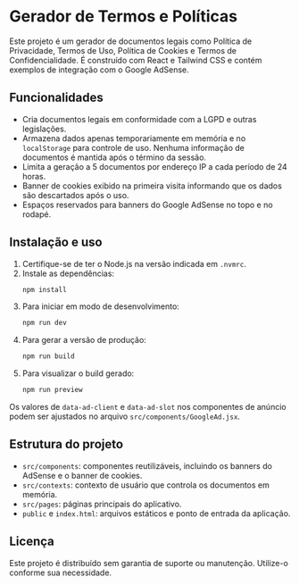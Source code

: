 # Gerador de Termos e Políticas

Este projeto é um gerador de documentos legais como Política de Privacidade, Termos de Uso, Política de Cookies e Termos de Confidencialidade. É construído com React e Tailwind CSS e contém exemplos de integração com o Google AdSense.

## Funcionalidades

- Cria documentos legais em conformidade com a LGPD e outras legislações.
- Armazena dados apenas temporariamente em memória e no `localStorage` para controle de uso. Nenhuma informação de documentos é mantida após o término da sessão.
- Limita a geração a 5 documentos por endereço IP a cada período de 24 horas.
- Banner de cookies exibido na primeira visita informando que os dados são descartados após o uso.
- Espaços reservados para banners do Google AdSense no topo e no rodapé.

## Instalação e uso

1. Certifique-se de ter o Node.js na versão indicada em `.nvmrc`.
2. Instale as dependências:
   ```bash
   npm install
   ```
3. Para iniciar em modo de desenvolvimento:
   ```bash
   npm run dev
   ```
4. Para gerar a versão de produção:
   ```bash
   npm run build
   ```
5. Para visualizar o build gerado:
   ```bash
   npm run preview
   ```

Os valores de `data-ad-client` e `data-ad-slot` nos componentes de anúncio podem ser ajustados no arquivo `src/components/GoogleAd.jsx`.

## Estrutura do projeto

- `src/components`: componentes reutilizáveis, incluindo os banners do AdSense e o banner de cookies.
- `src/contexts`: contexto de usuário que controla os documentos em memória.
- `src/pages`: páginas principais do aplicativo.
- `public` e `index.html`: arquivos estáticos e ponto de entrada da aplicação.

## Licença

Este projeto é distribuído sem garantia de suporte ou manutenção. Utilize-o conforme sua necessidade.

